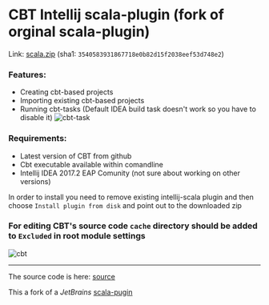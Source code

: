 # CBT Intellij scala-plugin (fork of orginal scala-plugin)
Link: [scala.zip](https://www.dropbox.com/s/5o8fq8z6kh4stt0/Scala.zip?dl=0) (sha1: `3540583931867718e0b82d15f2038eef53d748e2`)

### Features:
* Creating cbt-based projects
* Importing existing cbt-based projects
* Running cbt-tasks (Default IDEA build task doesn't work so you have to disable it)
![cbt-task](https://user-images.githubusercontent.com/16403337/27309036-75740d5c-555a-11e7-9c9a-60e756d5e0ca.png)

### Requirements:
* Latest version of CBT from github
* Cbt executable available within comandline
* Intellij IDEA 2017.2 EAP Comunity (not sure about working on other versions)

In order to install you need to remove existing intellij-scala plugin and then choose `Install plugin from disk` and point out to the downloaded zip

### For editing CBT's source code `cache` directory should be added to `Excluded` in root module settings

![cbt](https://user-images.githubusercontent.com/16403337/27309553-3bf812fa-555d-11e7-968e-93e2c588ba6d.png)

------

The source code is here: [source](https://github.com/darthorimar/intellij-scala)

This a fork of a *JetBrains* [scala-pugin](https://github.com/jetbrains/intellij-scala)

